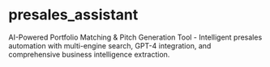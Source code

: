 # presales_assistant
AI-Powered Portfolio Matching &amp; Pitch Generation Tool - Intelligent presales automation with multi-engine search, GPT-4 integration, and comprehensive business intelligence extraction.
